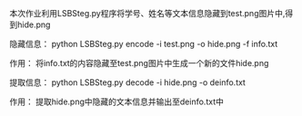 本次作业利用LSBSteg.py程序将学号、姓名等文本信息隐藏到test.png图片中,得到hide.png

隐藏信息：
python LSBSteg.py encode -i test.png -o hide.png -f info.txt

作用：
将info.txt的内容隐藏至test.png图片中生成一个新的文件hide.png

提取信息：
python LSBSteg.py decode -i hide.png -o deinfo.txt

作用：
提取hide.png中隐藏的文本信息并输出至deinfo.txt中